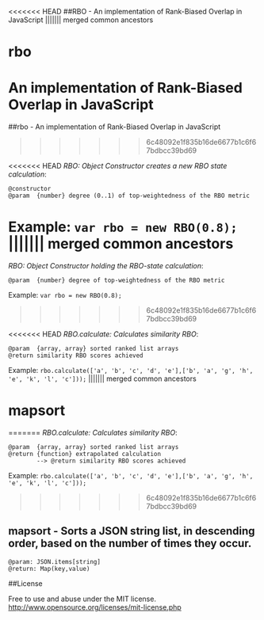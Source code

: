 <<<<<<< HEAD
##RBO - An implementation of Rank-Biased Overlap in JavaScript
||||||| merged common ancestors
# rbo

An implementation of Rank-Biased Overlap in JavaScript
=======
##rbo - An implementation of Rank-Biased Overlap in JavaScript
>>>>>>> 6c48092e1f835b16de6677b1c6f67bdbcc39bd69

<<<<<<< HEAD
_RBO: Object Constructor creates a new RBO state calculation_:
```
@constructor
@param  {number} degree (0..1) of top-weightedness of the RBO metric
```
Example: `var rbo = new RBO(0.8);`
||||||| merged common ancestors
=======
_RBO: Object Constructor holding the RBO-state calculation_:
```
@param  {number} degree of top-weightedness of the RBO metric
```
Example: `var rbo = new RBO(0.8);`
>>>>>>> 6c48092e1f835b16de6677b1c6f67bdbcc39bd69

<<<<<<< HEAD
_RBO.calculate: Calculates similarity RBO_:
```
@param  {array, array} sorted ranked list arrays
@return similarity RBO scores achieved
```
Example: `rbo.calculate(['a', 'b', 'c', 'd', 'e'],['b', 'a', 'g', 'h', 'e', 'k', 'l', 'c']));`
||||||| merged common ancestors
# mapsort
=======
_RBO.calculate: Calculates similarity RBO_:
```
@param  {array, array} sorted ranked list arrays
@return {function} extrapolated calculation
 		--> @return similarity RBO scores achieved
```
Example: `rbo.calculate(['a', 'b', 'c', 'd', 'e'],['b', 'a', 'g', 'h', 'e', 'k', 'l', 'c']));`
>>>>>>> 6c48092e1f835b16de6677b1c6f67bdbcc39bd69

## mapsort - Sorts a JSON string list, in descending order, based on the number of times they occur.
```
@param: JSON.items[string]
@return: Map(key,value)
```

##License

Free to use and abuse under the MIT license.
http://www.opensource.org/licenses/mit-license.php
